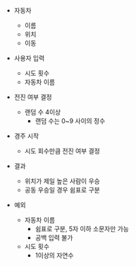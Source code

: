 - 자동차
  - 이름
  - 위치
  - 이동

- 사용자 입력
  - 시도 횟수
  - 자동차 이름

- 전진 여부 결정
    - 랜덤 수 4이상
      - 랜덤 수는 0~9 사이의 정수

- 경주 시작
  - 시도 회수만큼 전진 여부 결정 

- 결과
  - 위치가 제일 높은 사람이 우승
  - 공동 우승일 경우 쉼표로 구분

- 예외
  - 자동차 이름
    - 쉼표로 구분, 5자 이하 소문자만 가능
    - 공백 입력 불가
  - 시도 횟수
    - 1이상의 자연수